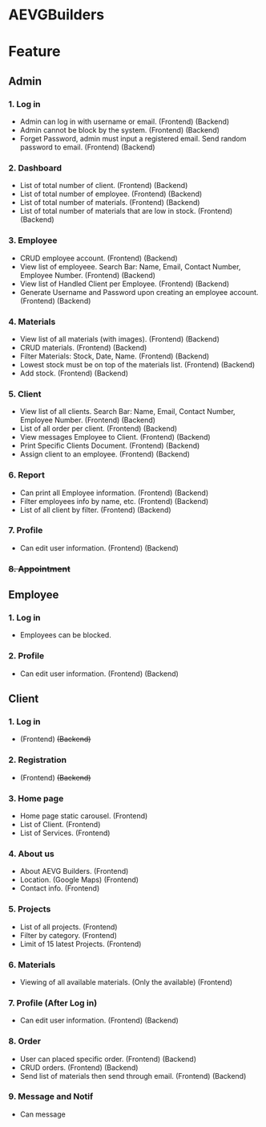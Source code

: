 # AEVGBuilders

# Feature

## Admin

<!-- '~~' to strike -->

### 1. Log in

- Admin can log in with username or email. (Frontend) (Backend)
- Admin cannot be block by the system. (Frontend) (Backend)
- Forget Password, admin must input a registered email. Send random password to email. (Frontend) (Backend)

### 2. Dashboard

- List of total number of client. (Frontend) (Backend)
- List of total number of employee. (Frontend) (Backend)
- List of total number of materials. (Frontend) (Backend)
- List of total number of materials that are low in stock. (Frontend) (Backend)

### 3. Employee

- CRUD employee account. (Frontend) (Backend)
- View list of employeee. Search Bar: Name, Email, Contact Number, Employee Number. (Frontend) (Backend)
- View list of Handled Client per Employee. (Frontend) (Backend)
- Generate Username and Password upon creating an employee account. (Frontend) (Backend)

### 4. Materials

- View list of all materials (with images). (Frontend) (Backend)
- CRUD materials. (Frontend) (Backend)
- Filter Materials: Stock, Date, Name. (Frontend) (Backend)
- Lowest stock must be on top of the materials list. (Frontend) (Backend)
- Add stock. (Frontend) (Backend)


### 5. Client 

- View list of all clients. Search Bar: Name, Email, Contact Number, Employee Number. (Frontend) (Backend)
- List of all order per client. (Frontend) (Backend)
- View messages Employee to Client. (Frontend) (Backend)
- Print Specific Clients Document. (Frontend) (Backend)
- Assign client to an employee. (Frontend) (Backend)

### 6. Report

- Can print all Employee information. (Frontend) (Backend)
- Filter employees info by name, etc. (Frontend) (Backend)
- List of all client by filter. (Frontend) (Backend)

### 7. Profile

- Can edit user information. (Frontend) (Backend)

### ~~8. Appointment~~

## Employee 

### 1. Log in

- Employees can be blocked.


### 2. Profile

- Can edit user information. (Frontend) (Backend)

## Client

### 1. Log in

- (Frontend) ~~(Backend)~~

### 2. Registration 

- (Frontend) ~~(Backend)~~

### 3. Home page

- Home page static carousel. (Frontend)
- List of Client. (Frontend)
- List of Services. (Frontend)

### 4. About us

- About AEVG Builders. (Frontend)
- Location. (Google Maps) (Frontend)
- Contact info. (Frontend)

### 5. Projects

- List of all projects. (Frontend)
- Filter by category. (Frontend)
- Limit of 15 latest Projects. (Frontend)

### 6. Materials

- Viewing of all available materials. (Only the available) (Frontend)

### 7. Profile (After Log in)

- Can edit user information. (Frontend) (Backend)

### 8. Order

- User can placed specific order. (Frontend) (Backend)
- CRUD orders. (Frontend) (Backend)
- Send list of materials then send through email. (Frontend) (Backend)

### 9. Message and Notif

- Can message 





